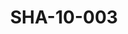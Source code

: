 ---
pid: SHA-10-003
title: SHA-10-003
language: en
original_label: 
rights: Sharhabil Ahmed
location_of_original: Sharhabil Ahmed
photographer_or_studio: 
scanned_from: photograph 6.9 by 9.8
_date: 1969-1970
location: Khartoum, Amarat
description: Friends of Sharhabil Ahmed
additional_notes: 
permission_display: 'yes'
on_server: 'no'
on_website: 'no'
permalink: /photopages/en/SHA-10-003
layout: photo-page
---